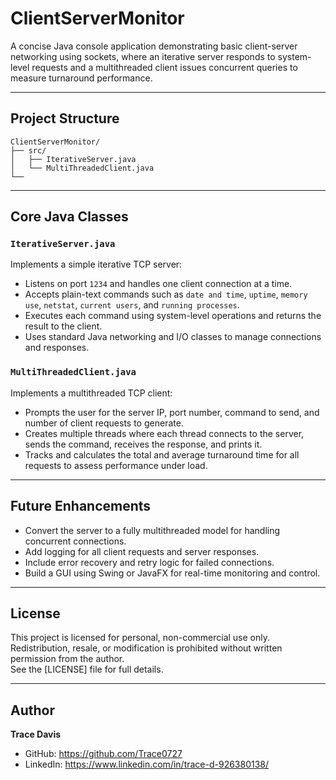 # ClientServerMonitor

A concise Java console application demonstrating basic client-server networking using sockets, where an iterative server responds to system-level requests and a multithreaded client issues concurrent queries to measure turnaround performance.

---

## Project Structure

```
ClientServerMonitor/
├── src/
│   ├── IterativeServer.java
│   └── MultiThreadedClient.java
└──
```

---

## Core Java Classes

### `IterativeServer.java`
Implements a simple iterative TCP server:
- Listens on port `1234` and handles one client connection at a time.
- Accepts plain-text commands such as `date and time`, `uptime`, `memory use`, `netstat`, `current users`, and `running processes`.
- Executes each command using system-level operations and returns the result to the client.
- Uses standard Java networking and I/O classes to manage connections and responses.

### `MultiThreadedClient.java`
Implements a multithreaded TCP client:
- Prompts the user for the server IP, port number, command to send, and number of client requests to generate.
- Creates multiple threads where each thread connects to the server, sends the command, receives the response, and prints it.
- Tracks and calculates the total and average turnaround time for all requests to assess performance under load.

---

## Future Enhancements
- Convert the server to a fully multithreaded model for handling concurrent connections.
- Add logging for all client requests and server responses.
- Include error recovery and retry logic for failed connections.
- Build a GUI using Swing or JavaFX for real-time monitoring and control.

---

## License
This project is licensed for personal, non-commercial use only. Redistribution, resale, or modification is prohibited without written permission from the author.  
See the [LICENSE] file for full details.

---

## Author
**Trace Davis**  
- GitHub: https://github.com/Trace0727  
- LinkedIn: https://www.linkedin.com/in/trace-d-926380138/
